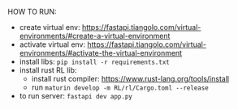 HOW TO RUN:
- create virtual env: https://fastapi.tiangolo.com/virtual-environments/#create-a-virtual-environment
- activate virtual env: https://fastapi.tiangolo.com/virtual-environments/#activate-the-virtual-environment
- install libs: `pip install -r requirements.txt`
- install rust RL lib:
    - install rust compiler: https://www.rust-lang.org/tools/install
    - run `maturin develop -m RL/rl/Cargo.toml --release`
- to run server: `fastapi dev app.py`